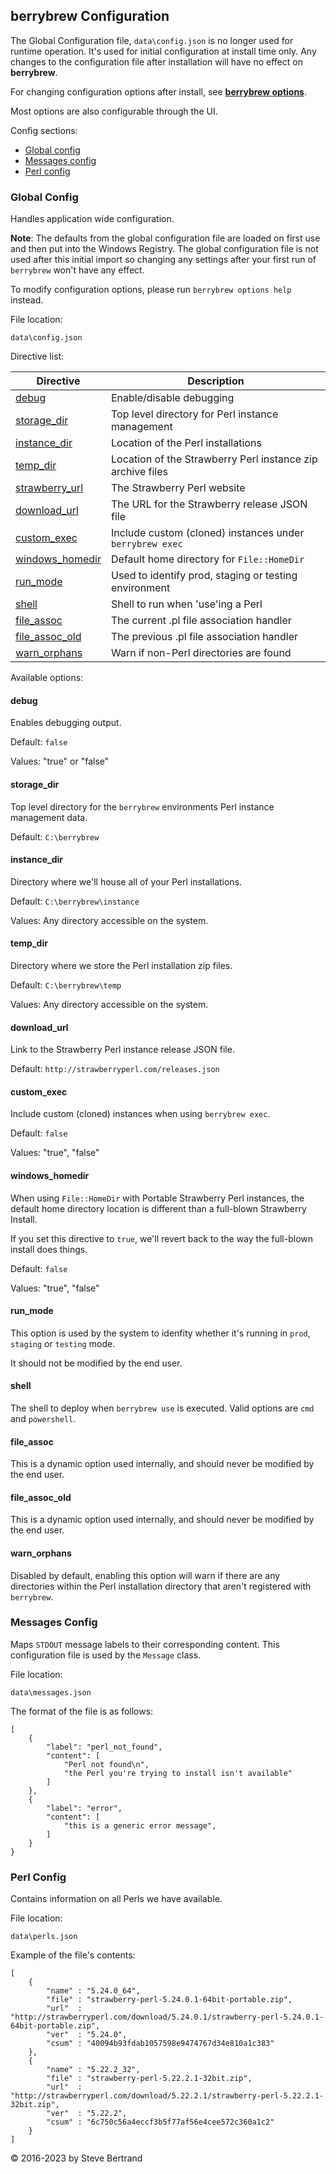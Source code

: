 ## berrybrew Configuration

The Global Configuration file, `data\config.json` is no longer used for runtime
operation. It's used for initial configuration at install time only. Any changes
to the configuration file after installation will have no effect on **berrybrew**.

For changing configuration options after install, see [**berrybrew options**](berrybrew.md#options).

Most options are also configurable through the UI.

Config sections:

- [Global config](#global-config)
- [Messages config](#messages-config)
- [Perl config](#perl-config)

### Global Config

Handles application wide configuration. 

**Note**: The defaults from the global configuration file  are loaded on first use
and then put into the Windows Registry. The global configuration file is not
used after this initial import so changing any settings after your first run of
`berrybrew` won't have any effect.

To modify configuration options, please run `berrybrew options help` instead.

File location:

    data\config.json

Directive list:

| Directive                            | Description                                                |
|--------------------------------------|------------------------------------------------------------|   
| [debug](#debug)                      | Enable/disable debugging                                   |
| [storage_dir](#storage_dir)          | Top level directory for Perl instance management           |
| [instance_dir](#instance_dir)        | Location of the Perl installations                         |
| [temp_dir](#temp_dir)                | Location of the Strawberry Perl instance zip archive files |
| [strawberry_url](#strawberry_url)    | The Strawberry Perl website                                |
| [download_url](#download_url)        | The URL for the Strawberry release JSON file               |
| [custom_exec](#custom_exec)          | Include custom (cloned) instances under `berrybrew exec`   |
| [windows_homedir](#windows_homedir)  | Default home directory for `File::HomeDir`                 |
| [run_mode](#run_mode)                | Used to identify prod, staging or testing environment      |
| [shell](#shell)                      | Shell to run when 'use'ing a Perl                          |
| [file_assoc](#file_assoc)            | The current .pl file association handler                   |
| [file_assoc_old](#file_assoc_old)    | The previous .pl file association handler                  |
| [warn_orphans](#warn_orphans)        | Warn if non-Perl directories are found                     |

Available options:

#### debug

Enables debugging output.

Default: `false`

Values: "true" or "false"

#### storage_dir

Top level directory for the `berrybrew` environments Perl instance management
data.

Default: `C:\berrybrew`

#### instance_dir

Directory where we'll house all of your Perl installations. 

Default: `C:\berrybrew\instance`

Values: Any directory accessible on the system.

#### temp_dir

Directory where we store the Perl installation zip files.

Default: `C:\berrybrew\temp`

Values: Any directory accessible on the system.

#### download_url

Link to the Strawberry Perl instance release JSON file.

Default: `http://strawberryperl.com/releases.json`

#### custom_exec

Include custom (cloned) instances when using `berrybrew exec`.

Default: `false`

Values:  "true", "false"

#### windows_homedir

When using `File::HomeDir` with Portable Strawberry Perl instances,
the default home directory location is different than a full-blown
Strawberry Install.

If you set this directive to `true`, we'll revert back to the way
the full-blown install does things.

Default: `false`

Values: "true", "false"

#### run_mode

This option is used by the system to idenfity whether it's running in `prod`,
`staging` or `testing` mode. 

It should not be modified by the end user.

#### shell

The shell to deploy when `berrybrew use` is executed. Valid options are `cmd`
and `powershell`.

#### file_assoc

This is a dynamic option used internally, and should never be modified by the
end user.

#### file_assoc_old

This is a dynamic option used internally, and should never be modified by the
end user.

#### warn_orphans

Disabled by default, enabling this option will warn if there are any directories
within the Perl installation directory that aren't registered with `berrybrew`.

### Messages Config

Maps `STDOUT` message labels to their corresponding content. This configuration file is used by the `Message` class.

File location:

    data\messages.json

The format of the file is as follows:

    [
        {
            "label": "perl_not_found",
            "content": [
                "Perl not found\n",
                "the Perl you're trying to install isn't available"
            ]
        },
        {
            "label": "error",
            "content": [
                "this is a generic error message",
            ]
        }
    }

### Perl Config

Contains information on all Perls we have available.

File location:

    data\perls.json

Example of the file's contents:

    [
        {
            "name" : "5.24.0_64",
            "file" : "strawberry-perl-5.24.0.1-64bit-portable.zip",
            "url"  : "http://strawberryperl.com/download/5.24.0.1/strawberry-perl-5.24.0.1-64bit-portable.zip",
            "ver"  : "5.24.0",
            "csum" : "40094b93fdab1057598e9474767d34e810a1c383"
        },
        {
            "name" : "5.22.2_32",
            "file" : "strawberry-perl-5.22.2.1-32bit.zip",
            "url"  : "http://strawberryperl.com/download/5.22.2.1/strawberry-perl-5.22.2.1-32bit.zip",
            "ver"  : "5.22.2",
            "csum" : "6c750c56a4eccf3b5f77af56e4cee572c360a1c2"
        }
    ]

&copy; 2016-2023 by Steve Bertrand